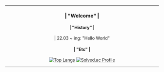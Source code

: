 <div align = center>

---
### | "Welcome" |
         
   
         
   
#### | "History" |
<div> | 22.03 ~ ing: "Hello World" </div>
  
 
         
  
#### | "Etc" |
[![Top Langs](https://github-readme-stats.vercel.app/api/top-langs/?username=momomomoon&layout=compact)](https://github.com/anuraghazra/github-readme-stats) [![Solved.ac Profile](http://mazassumnida.wtf/api/v2/generate_badge?boj=ansdj1908)](https://solved.ac/ansdj1908/)


---
</div>

